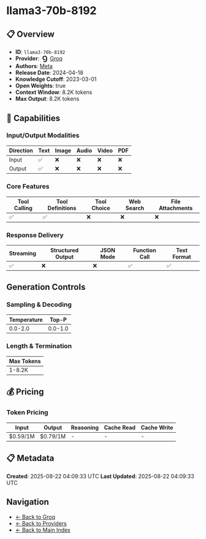 # llama3-70b-8192

## 📋 Overview

- **ID**: `llama3-70b-8192`
- **Provider**: <img src="../logo.svg" alt="" width="20" height="20" style="vertical-align: middle"> [Groq](../README.md)
- **Authors**: [Meta](../../../authors/meta/README.md)
- **Release Date**: 2024-04-18
- **Knowledge Cutoff**: 2023-03-01
- **Open Weights**: true
- **Context Window**: 8.2K tokens
- **Max Output**: 8.2K tokens

## 🎯 Capabilities

### Input/Output Modalities

| Direction | Text | Image | Audio | Video | PDF |
|-----------|------|-------|-------|-------|-----|
| Input     | ✅   | ❌   | ❌   | ❌   | ❌   |
| Output    | ✅   | ❌   | ❌   | ❌   | ❌   |

### Core Features

| Tool Calling | Tool Definitions | Tool Choice | Web Search | File Attachments |
|--------------|------------------|-------------|------------|------------------|
| ✅           | ✅               | ❌          | ❌         | ❌               |

### Response Delivery

| Streaming | Structured Output | JSON Mode | Function Call | Text Format |
|-----------|-------------------|-----------|---------------|--------------|
| ✅        | ❌                | ❌        | ✅            | ✅           |

## Generation Controls

### Sampling & Decoding

| Temperature | Top-P |
|---|---|
| 0.0-2.0 | 0.0-1.0 |

### Length & Termination

| Max Tokens |
|---|
| 1-8.2K |

## 💰 Pricing

### Token Pricing

| Input | Output | Reasoning | Cache Read | Cache Write |
|-------|--------|-----------|------------|-------------|
| $0.59/1M | $0.79/1M | - | - | - |

## 📋 Metadata

**Created**: 2025-08-22 04:09:33 UTC
**Last Updated**: 2025-08-22 04:09:33 UTC

## Navigation

- [← Back to Groq](../README.md)
- [← Back to Providers](../../README.md)
- [← Back to Main Index](../../../README.md)

